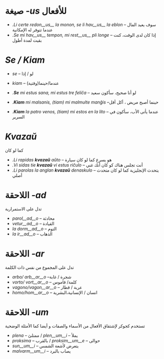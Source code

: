 # صيغة *-us* للأفعال  

- *.Li certe redon__us__ la monon, se li hav__us__ la eblon* – سوف يعيد المال  عندما تتوفر له الإمكانية 
- *.Se mi hav__us__ tempon, mi rest__us__ pli longe* – إذا كان لدى الوقت، كنت بقيت لمدة أطول  
 

# *Se / Kiam*

- *se* – لو / إذا 
- *kiam* –  عندما/حينما(وقتية)

- *.__Se__ mi estus sana, mi estus tre feliĉa* – لو أنا صحيح، سأكون سعيد
- *.__Kiam__ mi malsanis, (tiam) mi malmulte manĝis* –حينما أصبح مريض ، أكل أقل 
- *.__Kiam__ la patro venos, (tiam) mi estos en la lito* – عندما يأتى الأب، سأكون في السرير 
 

# *Kvazaŭ*

كما لو كان 
- *.Li rapidas __kvazaŭ__ aŭto* – هو يسرع كما لو كان سيارة 
- *.Vi sidas tie __kvazaŭ__ vi estus riĉulo* – أنت تجلس هناك كو كان أنك غني
- *.Li parolas la anglan  __kvazaŭ__ denaskulo* – يتحدث الإنجليزية كما لو كان متحدث أصلي 

 

# اللاحقة *-ad*

تدل على الاستمرارية 
- *parol__ad__o* – محادثة
- *vetur__ad__o* – القيادة
- *la dorm__ad__o* – التوم 
- *la ir__ad__o* – الذهاب 
 

# اللاحقة *-ar*
تدل على المجموع من نفس ذات الكلمة 
- *arbo/ arb__ar__o* –شجرة / غابة 
- *vorto/ vort__ar__o* – كلمة/ قاموس
- *vagono/vagon__ar__o* – عربة / قطار 
- *homo/hom__ar__o* – انسان / الإنسانية،البشرية 
 

# اللاحقة *-um*
تستخدم كجوكر لإشتقاق الأفعال من الأسماء والصفات و أيضا كما الأمثلة الوضحية 

- *plena* – ممتلئ / *plen__um__i* – يملأ
- *proksima* – بالقرب / *proksim__um__e* – حوالى 
- *sun__um__i* – يتعرض ﻷشعة الشمس  
- *malvarm__um__i* – يصاب بالبرد 
 
